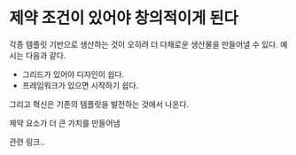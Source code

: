 # 제약 조건이 있어야 창의적이게 된다

각종 템플릿 기반으로 생산하는 것이 오히려 더 다채로운 생산물을 만들어낼 수 있다. 예시는 다음과 같다.

- 그리드가 있어야 디자인이 쉽다.
- 프레임워크가 있으면 시작하기 쉽다.

그리고 혁신은 기존의 템플릿을 발전하는 것에서 나온다.

제약 요소가 더 큰 가치를 만들어냄

관련 링크..
